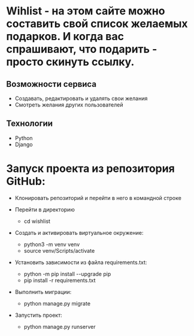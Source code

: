 # Wihlist - на этом сайте можно составить свой список желаемых подарков. И когда вас спрашивают, что подарить - просто скинуть ссылку.

## Возможности сервиса
- Создавать, редактировать и удалять свои желания
- Смотреть желания других пользователей

## Технологии
- Python 
- Django 

#  Запуск проекта из репозитория GitHub:
- Клонировать репозиторий и перейти в него в командной строке

- Перейти в директорию 
  - cd wishlist

- Cоздать и активировать виртуальное окружение:
  - python3 -m venv venv
  - source venv/Scripts/activate

- Установить зависимости из файла requirements.txt:
  - python -m pip install --upgrade pip
  - pip install -r requirements.txt
- Выполнить миграции:
  - python manage.py migrate
- Запустить проект:
  - python manage.py runserver
